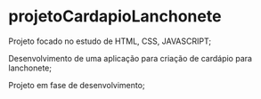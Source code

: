 # projetoCardapioLanchonete


Projeto focado no estudo de HTML, CSS, JAVASCRIPT;


Desenvolvimento de uma aplicação para criação de cardápio para lanchonete;

Projeto em fase de desenvolvimento;

